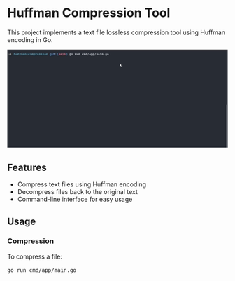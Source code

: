 # Huffman Compression Tool

This project implements a text file lossless compression tool using Huffman encoding in Go.

![](https://github.com/andresaclan/huffman-compression/blob/main/demo.gif)

## Features

- Compress text files using Huffman encoding
- Decompress files back to the original text
- Command-line interface for easy usage

## Usage

### Compression

To compress a file:

```sh
go run cmd/app/main.go 
